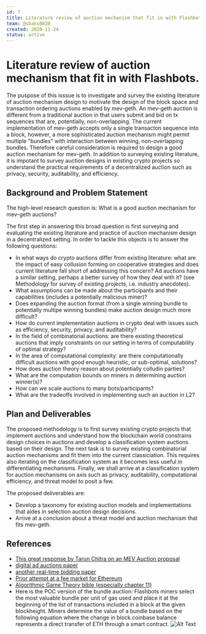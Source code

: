 ```yaml
---
id: 7
title: Literature review of auction mechanism that fit in with Flashbots
team: @sbaks0820
created: 2020-11-24
status: active
---
```


# Literature review of auction mechanism that fit in with Flashbots.

The puspose of this isssue is to investigate and survey the existing literature of auction mechanism design to motivate the design of the block space and transaction ordering auctions enabled by mev-geth.
An mev-geth auction is different from a traditional auction in that users submit and bid on tx sequences that are, potentially, non-overlapping.
The current implementation of mev-geth accepts only a single transacton sequence into a block, however, a more sophisticated auction mechanism might permit multiple "bundles" with interaction between winning, non-overlapping bundles.
Therefore careful consideration is required to design a good auction mechanism for mev-geth.
In addition to surveying existing literature, it is impotant to survey auction designs in existing crypto projects so understand the practical requirements of a decentralized auction such as privacy, security, auditability, and efficiency.

## Background and Problem Statement

The high-level research question is: What is a good auction mechanism for mev-geth auctions?

The first step in answering this broad question is first surveying and evaluating the existing literature and practice of auction mechanism design in a decentralized setting.
In order to tackle this objects is to answer the following questions:
* In what ways do crypto auctions differ from existing literature: what are the impact of easy collusion forming on cooperative strategies and does current literature fall short of addressing this concern? Ad auctions have a similar setting, perhaps a better survey of how they deal with it? (see Methodology for survey of existing projects, i.e. industry anecdotes).
* What assumptions can be made about the participants and their capabilities (includes a potentially malicious miner)?
* Does expanding the auction format (from a single winning bundle to potentially multipe winning bundles) make auction design much more difficult?
* How do current implementation auctions in crypto deal with issues such as efficiency, security, privacy, and auditability?
* In the field of combinatorial auctions: are there existing theoretical auctions that imply constraints on our setting in terms of computability of optimal strategy?
* In the area of computational complexity: are there computationally difficult auctions with good enough heuristic, or sub-optimal, solutions?
* How does auction theory reason about potentially colludin parties?
* What are the computation bounds on miners in determining auction winner(s)?
* How can we scale auctions to many bots/participants?
* What are the tradeoffs involved in implementing such an auction in L2?

## Plan and Deliverables

The proposed methodology is to first survey existing crypto projects that implement auctions and understand how the blockchain world constrains design choices in auctions and develop a classification system auctions based on their design.
The next task is to survey existing combinatorial auction mechanisms and fit them into the current classiciation.
This requires also iterating on the classification system as it becomes less useful in differentiating mechanisms.
Finally, we shall arrive at a classification system for auction mechanisms on axis such as privacy, auditability, computational efficiency, and threat model to posit a few.

The proposed deliverables are:
* Develop a taxonomy for existing auction models and implementations that aides in selection auction design decisions.
* Arrive at a conclusion about a threat model and auction mechanism that fits mev-geth.

## References
* [This great response by Tarun Chitra on an MEV Auction proposal](https://ethresear.ch/t/mev-auction-auctioning-transaction-ordering-rights-as-a-solution-to-miner-extractable-value/6788/3)
* [digital ad auctions paper](https://arxiv.org/pdf/1610.03013.pdf)
* [another real-time bidding paper](http://wnzhang.net/share/rtb-papers/repeat-auction.pdf)
* [Prior attempt at a fee market for Ethereum](https://arxiv.org/pdf/1901.06830.pdf)
* [Algorithmic Game Theory bible (especially chapter 11)](https://www.cs.cmu.edu/~sandholm/cs15-892F13/algorithmic-game-theory.pdf)
* Here is the POC version of the bundle auction: Flashbots miners select the most valuable bundle per unit of gas used and place it at the beginning of the list of transactions included in a block at the given blockheight. Miners determine the value of a bundle based on the following equation where the change in block.coinbase balance represents a direct transfer of ETH through a smart contract.
![Alt Text](https://user-images.githubusercontent.com/15959632/99228128-7c883b00-27ec-11eb-8b95-3896b21e0b08.png)
